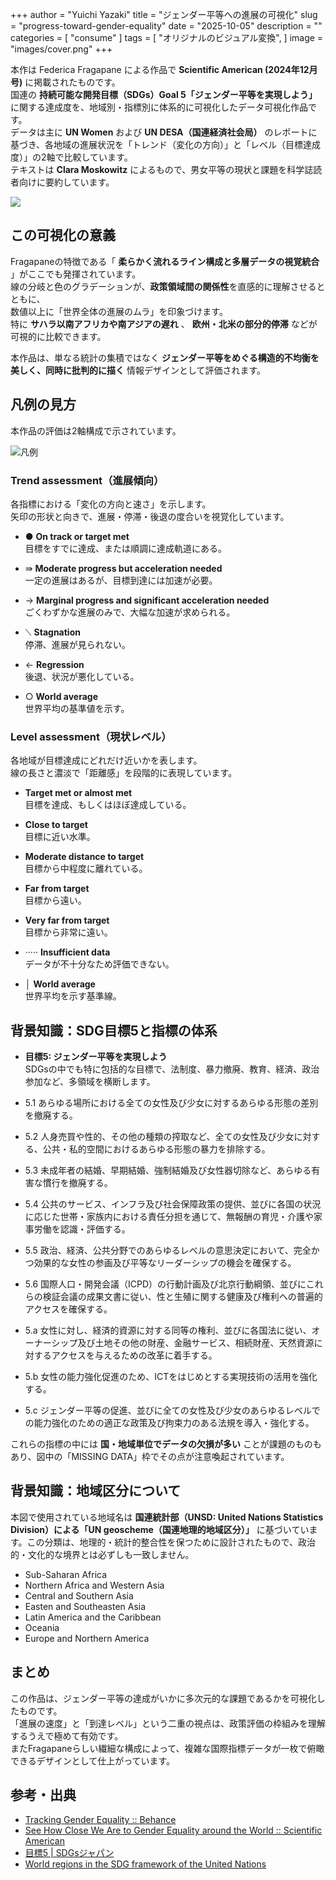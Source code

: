 +++
author = "Yuichi Yazaki"
title = "ジェンダー平等への進展の可視化"
slug = "progress-toward-gender-equality"
date = "2025-10-05"
description = ""
categories = [
    "consume"
]
tags = [
    "オリジナルのビジュアル変換",
]
image = "images/cover.png"
+++

本作は Federica Fragapane による作品で **Scientific American (2024年12月号)** に掲載されたものです。  
国連の **持続可能な開発目標（SDGs）Goal 5「ジェンダー平等を実現しよう」** に関する達成度を、地域別・指標別に体系的に可視化したデータ可視化作品です。  
データは主に **UN Women** および **UN DESA（国連経済社会局）** のレポートに基づき、各地域の進展状況を「トレンド（変化の方向）」と「レベル（目標達成度）」の2軸で比較しています。  
テキストは **Clara Moskowitz** によるもので、男女平等の現状と課題を科学誌読者向けに要約しています。



<!--more-->


![](images/mainvisual.png)


## この可視化の意義

Fragapaneの特徴である「 **柔らかく流れるライン構成と多層データの視覚統合** 」がここでも発揮されています。  
線の分岐と色のグラデーションが、**政策領域間の関係性**を直感的に理解させるとともに、  
数値以上に「世界全体の進展のムラ」を印象づけます。  
特に **サハラ以南アフリカや南アジアの遅れ** 、 **欧州・北米の部分的停滞** などが可視的に比較できます。  

本作品は、単なる統計の集積ではなく **ジェンダー平等をめぐる構造的不均衡を美しく、同時に批判的に描く** 情報デザインとして評価されます。




## 凡例の見方

本作品の評価は2軸構成で示されています。

![凡例](images/legend.png)

### Trend assessment（進展傾向）

各指標における「変化の方向と速さ」を示します。  
矢印の形状と向きで、進展・停滞・後退の度合いを視覚化しています。

- ● **On track or target met**  
  目標をすでに達成、または順調に達成軌道にある。

- ⇛ **Moderate progress but acceleration needed**  
  一定の進展はあるが、目標到達には加速が必要。

- → **Marginal progress and significant acceleration needed**  
  ごくわずかな進展のみで、大幅な加速が求められる。

- ⟍ **Stagnation**  
  停滞、進展が見られない。

- ← **Regression**  
  後退、状況が悪化している。

- ○ **World average**  
  世界平均の基準値を示す。



### Level assessment（現状レベル）

各地域が目標達成にどれだけ近いかを表します。  
線の長さと濃淡で「距離感」を段階的に表現しています。

- **Target met or almost met**  
  目標を達成、もしくはほぼ達成している。

- **Close to target**  
  目標に近い水準。

- **Moderate distance to target**  
  目標から中程度に離れている。

- **Far from target**  
  目標から遠い。

- **Very far from target**  
  目標から非常に遠い。

- ····· **Insufficient data**  
  データが不十分なため評価できない。

- │ **World average**  
  世界平均を示す基準線。




## 背景知識：SDG目標5と指標の体系

- **目標5: ジェンダー平等を実現しよう**  
  SDGsの中でも特に包括的な目標で、法制度、暴力撤廃、教育、経済、政治参加など、多領域を横断します。  

- 5.1 あらゆる場所における全ての女性及び少女に対するあらゆる形態の差別を撤廃する。
- 5.2 人身売買や性的、その他の種類の搾取など、全ての女性及び少女に対する、公共・私的空間におけるあらゆる形態の暴力を排除する。
- 5.3 未成年者の結婚、早期結婚、強制結婚及び女性器切除など、あらゆる有害な慣行を撤廃する。
- 5.4 公共のサービス、インフラ及び社会保障政策の提供、並びに各国の状況に応じた世帯・家族内における責任分担を通じて、無報酬の育児・介護や家事労働を認識・評価する。
- 5.5 政治、経済、公共分野でのあらゆるレベルの意思決定において、完全かつ効果的な女性の参画及び平等なリーダーシップの機会を確保する。
- 5.6 国際人口・開発会議（ICPD）の行動計画及び北京行動綱領、並びにこれらの検証会議の成果文書に従い、性と生殖に関する健康及び権利への普遍的アクセスを確保する。
- 5.a 女性に対し、経済的資源に対する同等の権利、並びに各国法に従い、オーナーシップ及び土地その他の財産、金融サービス、相続財産、天然資源に対するアクセスを与えるための改革に着手する。
- 5.b 女性の能力強化促進のため、ICTをはじめとする実現技術の活用を強化する。
- 5.c ジェンダー平等の促進、並びに全ての女性及び少女のあらゆるレベルでの能力強化のための適正な政策及び拘束力のある法規を導入・強化する。

これらの指標の中には **国・地域単位でデータの欠損が多い** ことが課題のものもあり、図中の「MISSING DATA」枠でその点が注意喚起されています。


## 背景知識：地域区分について

本図で使用されている地域名は **国連統計部（UNSD: United Nations Statistics Division）による「UN geoscheme（国連地理的地域区分）」** に基づいています。この分類は、地理的・統計的整合性を保つために設計されたもので、政治的・文化的な境界とは必ずしも一致しません。

- Sub-Saharan Africa
- Northern Africa and Western Asia
- Central and Southern Asia
- Easten and Southeasten Asia
- Latin America and the Caribbean
- Oceania
- Europe and Northern America


## まとめ

この作品は、ジェンダー平等の達成がいかに多次元的な課題であるかを可視化したものです。  
「進展の速度」と「到達レベル」という二重の視点は、政策評価の枠組みを理解するうえで極めて有効です。  
またFragapaneらしい繊細な構成によって、複雑な国際指標データが一枚で俯瞰できるデザインとして仕上がっています。  


## 参考・出典

- [Tracking Gender Equality :: Behance](https://www.behance.net/gallery/214611933/Tracking-Gender-Equality)
- [See How Close We Are to Gender Equality around the World :: Scientific American](https://www.scientificamerican.com/article/see-how-close-we-are-to-gender-equality-around-the-world/)
- [目標5 | SDGsジャパン](https://www.sdgs-japan.net/goal5)
- [World regions in the SDG framework of the United Nations](https://ourworldindata.org/grapher/world-regions-sdg-united-nations)
